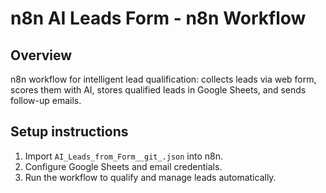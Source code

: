# n8n AI Leads Form - n8n Workflow

## Overview
n8n workflow for intelligent lead qualification: collects leads via web form, scores them with AI, stores qualified leads in Google Sheets, and sends follow-up emails.

## Setup instructions
1. Import `AI_Leads_from_Form__git_.json` into n8n.
2. Configure Google Sheets and email credentials.
3. Run the workflow to qualify and manage leads automatically.
